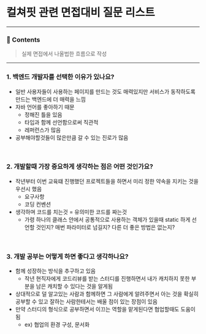 # 컬쳐핏 관련 면접대비 질문 리스트

<hr>

### 📄 Contents
> 실제 면접에서 나올법한 흐름으로 작성

---

### 1. 백엔드 개발자를 선택한 이유가 있나요?
- 일반 사용자들이 사용하는 페이지를 만드는 것도 매력있지만 서비스가 동작하도록 만드는 백엔드에 더 매력을 느낌
- 자바 언어를 좋아하기 때문
  - 정해진 틀을 있음
  - 타입과 함께 선언함으로써 직관적
  - 레퍼런스가 많음
- 공부해야할것들이 많은만큼 갈 수 있는 진로가 많음


<br>

### 2. 개발할때 가장 중요하게 생각하는 점은 어떤 것인가요?
- 작년부터 이번 교육떄 진행했던 프로젝트들을 하면서 미리 정한 약속을 지키는 것을 우선시 했음
  - 요구사항 
  - 코딩 컨벤션
- 생각하며 코드를 치는것 = 유의미한 코드를 짜는것 
  - 가령 하나의 클래스 안에서 공통적으로 사용하는 객체가 있을때 static 하게 선언할 것인지? 매번 파라미터로 넘길지? 다른 더 좋은 방법은 없는지?

<br>

### 3. 개발 공부는 어떻게 하면 좋다고 생각하나요?
- 함께 성장하는 방식을 추구하고 있음
  - 작년 현직자에게 코드리뷰를 받는 스터디를 진행하면서 내가 캐치하지 못한 부분을 남은 캐치할 수 있다는 것을 알게됨
- 상대적으로 덜 알고있는 사람과 함께하면 그 사람에게 알려주면서 아는 것을 확실히 공부할 수 있고 잘하는 사람한테서는 배울 점이 있는 장점이 있음
- 만약 스터디의 형식으로 공부하면서 이끄는 역할을 맡게된다면 협업할때도 도움이 됨
  - ex) 협업의 환경 구성, 문서화


<br>
<br>

